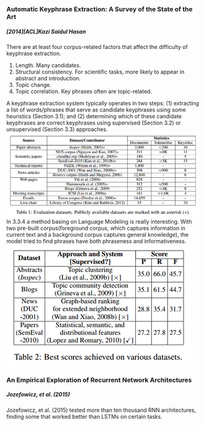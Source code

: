 ### Automatic Keyphrase Extraction: A Survey of the State of the Art
##### [2014][ACL]Kazi Saidul Hasan
There are at least four corpus-related factors that affect the difficulty of keyphrase extraction.
  1. Length. Many candidates.
  2. Structural consistency. For scientific tasks, more likely to appear in abstract and introduction.
  3. Topic change.
  4. Topic correlation. Key phrases often are topic-related.

A keyphrase extraction system typically operates in two steps: (1) extracting a list of words/phrases that serve as candidate keyphrases using some heuristics (Section 3.1); and (2) determining which of these candidate keyphrases are correct keyphrases using supervised (Section 3.2) or unsupervised (Section 3.3) approaches.
![](images/1_1.png)
In 3.3.4 a method basing on Language Modeling is really interesting. With two pre-built corpus(foreground corpus, which captures information in current text and a background corpus captures general knowledge), the model tried to find phrases have both phraseness and informativeness.
![](images/1_2.png)

### An Empirical Exploration of Recurrent Network Architectures
##### Jozefowicz, et al. (2015)
Jozefowicz, et al. (2015) tested more than ten thousand RNN architectures, finding some that worked better than LSTMs on certain tasks.
